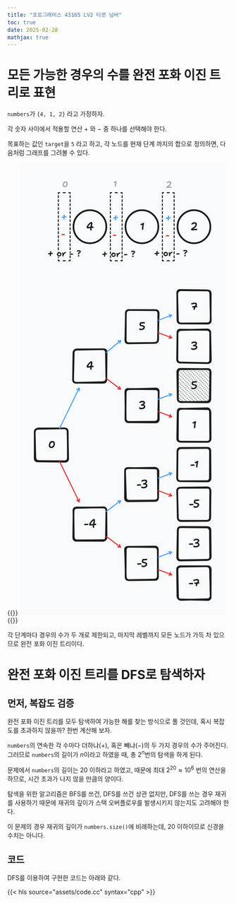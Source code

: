 ```yaml
---
title: "프로그래머스 43165 LV2 타겟 넘버"
toc: true
date: 2025-02-28
mathjax: true
---
```


<!--  2025-02-28 풀이 실패 , 복습 후 Gpt -->

# 모든 가능한 경우의 수를 완전 포화 이진 트리로 표현

`numbers`가 `{4, 1, 2}` 라고 가정하자.

각 숫자 사이에서 적용할 연산 $+$ 와 $-$ 중 하나를 선택해야 한다.

목표하는 값인 `target`을 `5` 라고 하고, 각 노드를 현재 단계 까지의 합으로 정의하면, 다음처럼 그래프를 그려볼 수 있다.

{{<caption text="numbers가 4, 1, 2이고, target이 5인 상황">}}
![](./assets/00.png)
{{</caption>}}

각 단계마다 경우의 수가 두 개로 제한되고, 마지막 레벨까지 모든 노드가 가득 차 있으므로 완전 포화 이진 트리이다.

# 완전 포화 이진 트리를 DFS로 탐색하자

## 먼저, 복잡도 검증

완전 포화 이진 트리를 모두 탐색하여 가능한 해를 찾는 방식으로 풀 것인데, 혹시 복잡도를 초과하지 않을까?
한번 계산해 보자.

`numbers`의 연속한 각 수마다 더하냐($+$), 혹은 빼냐($-$)의 두 가지 경우의 수가 주어진다.
그러므로 `numbers`의 길이가 $n$이라고 하였을 때, 총 $2^n$번의 탐색을 하게 된다.

문제에서 `numbers`의 길이는 20 이하라고 하였고, 때문에 최대 $2^{20} \approx 10^6$ 번의 연산을 하므로, 시간 초과가 나지 않을 만큼의 양이다.

탐색을 위한 알고리즘은 BFS를 쓰건, DFS를 쓰건 상관 없지만, DFS를 쓰는 경우 재귀를 사용하기 때문에 재귀의 깊이가 스택 오버플로우를 발생시키지 않는지도 고려해야 한다.

이 문제의 경우 재귀의 깊이가 `numbers.size()`에 비례하는데, 20 이하이므로 신경쓸 수치는 아니다.

## 코드

DFS를 이용하여 구현한 코드는 아래와 같다.

{{< hls source="assets/code.cc" syntax="cpp" >}}









